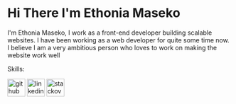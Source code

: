 

  <h1>Hi There I'm Ethonia Maseko</h1>
  <p>
   I'm Ethonia Maseko, I work as a front-end developer building scalable websites. I have been working as a web developer for quite some   time now. I believe I am a very ambitious person who loves to work on making the website work well

  Skills:
  <i class="fa-brands fa-html5"></i>

 [<img src='https://cdn.jsdelivr.net/npm/simple-icons@3.0.1/icons/github.svg' alt='github' height='40'>](https://github.com/https://github.com/EthoniaM)  [<img src='https://cdn.jsdelivr.net/npm/simple-icons@3.0.1/icons/linkedin.svg' alt='linkedin' height='40'>](https://www.linkedin.com/in/https://www.linkedin.com/in/ngwakwana-maseko-69110a216//)  [<img src='https://cdn.jsdelivr.net/npm/simple-icons@3.0.1/icons/stackoverflow.svg' alt='stackoverflow' height='40'>](https://stackoverflow.com/users/https://stackoverflow.com/users/22227602/ethonia)  











